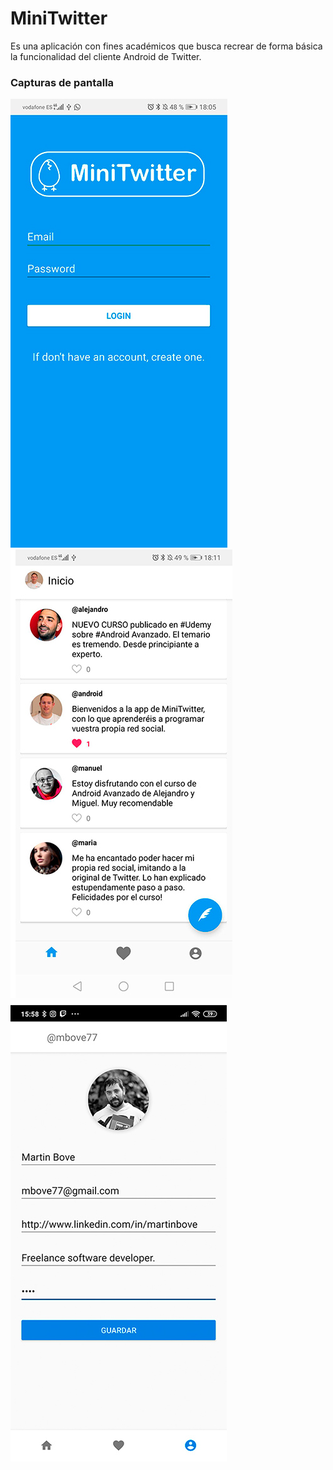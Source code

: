 # MiniTwitter
 Es una aplicación con fines académicos que busca recrear de forma básica la funcionalidad del cliente Android de Twitter.

### Capturas de pantalla
![App Preview](https://github.com/mbove77/MiniTwitter/blob/master/App-images/screen1.jpg?raw=true)
![App Preview](https://github.com/mbove77/MiniTwitter/blob/master/App-images/screen2.jpg?raw=true)
![App Preview](https://github.com/mbove77/MiniTwitter/blob/master/App-images/profile.jpg?raw=true)